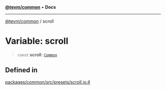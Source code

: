 [**@tevm/common**](../README.md) • **Docs**

***

[@tevm/common](../globals.md) / scroll

# Variable: scroll

> `const` **scroll**: [`Common`](../type-aliases/Common.md)

## Defined in

[packages/common/src/presets/scroll.js:4](https://github.com/qbzzt/tevm-monorepo/blob/main/packages/common/src/presets/scroll.js#L4)
